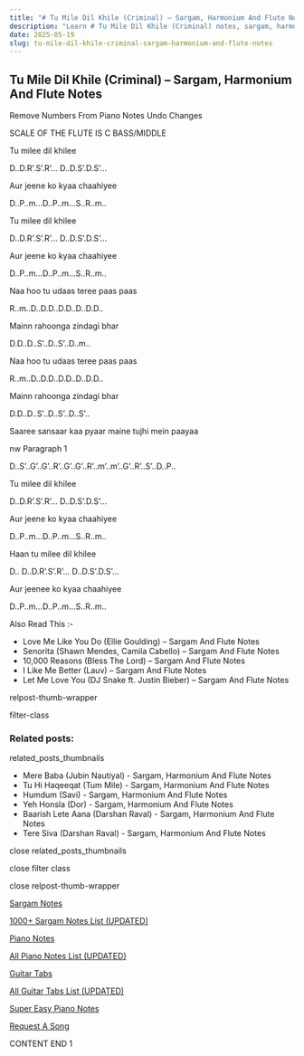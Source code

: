 ```yaml
---
title: "# Tu Mile Dil Khile (Criminal) – Sargam, Harmonium And Flute Notes"
description: "Learn # Tu Mile Dil Khile (Criminal) notes, sargam, harmonium notations and flute notes. Easy step-by-step tutorial for beginners."
date: 2025-05-19
slug: tu-mile-dil-khile-criminal-sargam-harmonium-and-flute-notes
---
```


## Tu Mile Dil Khile (Criminal) – Sargam, Harmonium And Flute Notes

Remove Numbers From Piano Notes
Undo Changes

SCALE OF THE FLUTE IS C BASS/MIDDLE

Tu milee dil khilee

D..D.R’.S’.R’… D..D.S’.D.S’…

Aur jeene ko kyaa chaahiyee

D..P..m…D..P..m…S..R..m..

Tu milee dil khilee

D..D.R’.S’.R’… D..D.S’.D.S’…

Aur jeene ko kyaa chaahiyee

D..P..m…D..P..m…S..R..m..

Naa hoo tu udaas teree paas paas

R..m..D..D.D..D.D..D..D.D..

Mainn rahoonga zindagi bhar

D.D..D..S’..D..S’..D..m..

Naa hoo tu udaas teree paas paas

R..m..D..D.D..D.D..D..D.D..

Mainn rahoonga zindagi bhar

D.D..D..S’..D..S’..D..S’..

Saaree sansaar kaa pyaar maine tujhi mein paayaa

nw Paragraph 1

D..S’..G’..G’..R’..G’..G’..R’..m’..m’..G’..R’..S’..D..P..

Tu milee dil khilee

D..D.R’.S’.R’… D..D.S’.D.S’…

Aur jeene ko kyaa chaahiyee

D..P..m…D..P..m…S..R..m..

Haan tu milee dil khilee

D.. D..D.R’.S’.R’… D..D.S’.D.S’…

Aur jeenee ko kyaa chaahiyee

D..P..m…D..P..m…S..R..m..

Also Read This :-

* Love Me Like You Do (Ellie Goulding) – Sargam And Flute Notes
* Senorita (Shawn Mendes, Camila Cabello) – Sargam And Flute Notes
* 10,000 Reasons (Bless The Lord) – Sargam And Flute Notes
* I Like Me Better (Lauv) – Sargam And Flute Notes
* Let Me Love You (DJ Snake ft. Justin Bieber) – Sargam And Flute Notes

relpost-thumb-wrapper

filter-class

### Related posts:

related_posts_thumbnails

* Mere Baba (Jubin Nautiyal) - Sargam, Harmonium And Flute Notes
* Tu Hi Haqeeqat (Tum Mile) - Sargam, Harmonium And Flute Notes
* Humdum (Savi) - Sargam, Harmonium And Flute Notes
* Yeh Honsla (Dor) - Sargam, Harmonium And Flute Notes
* Baarish Lete Aana (Darshan Raval) - Sargam, Harmonium And Flute Notes
* Tere Siva (Darshan Raval) - Sargam, Harmonium And Flute Notes

close related_posts_thumbnails

close filter class

close relpost-thumb-wrapper

[Sargam Notes](https://www.notationsworld.com/sargam-notes.html)

[1000+ Sargam Notes List (UPDATED)](https://www.notationsworld.com/all-songs-list-sargam-notes.html)

[Piano Notes](https://www.notationsworld.com/piano-notes.html)

[All Piano Notes List (UPDATED)](https://www.notationsworld.com/all-songs-list-piano-notes.html)

[Guitar Tabs](https://www.notationsworld.com/guitar-tabs.html)

[All Guitar Tabs List (UPDATED)](https://www.notationsworld.com/all-songs-list-guitar-tabs.html)

[Super Easy Piano Notes](https://studywall.in/)

[Request A Song](https://www.notationsworld.com/request-a-song.html)

CONTENT END 1

